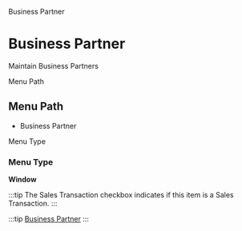 
Business Partner
# Business Partner


Maintain Business Partners

Menu Path
## Menu Path



- Business Partner

Menu Type
### Menu Type

**Window**

:::tip
The Sales Transaction checkbox indicates if this item is a Sales Transaction.
:::

:::tip
[Business Partner](functional-guide/window/window-business-partner.md)
:::